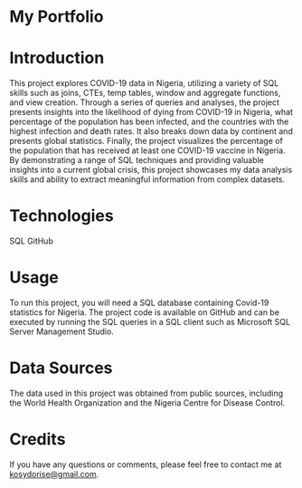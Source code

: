 # My Portfolio

# Introduction
This project explores COVID-19 data in Nigeria, utilizing a variety of SQL skills such as joins, CTEs, temp tables, window and aggregate functions, and view creation. Through a series of queries and analyses, the project presents insights into the likelihood of dying from COVID-19 in Nigeria, what percentage of the population has been infected, and the countries with the highest infection and death rates. It also breaks down data by continent and presents global statistics. Finally, the project visualizes the percentage of the population that has received at least one COVID-19 vaccine in Nigeria. By demonstrating a range of SQL techniques and providing valuable insights into a current global crisis, this project showcases my data analysis skills and ability to extract meaningful information from complex datasets.


# Technologies
SQL
GitHub

# Usage
To run this project, you will need a SQL database containing Covid-19 statistics for Nigeria. The project code is available on GitHub and can be executed by running the SQL queries in a SQL client such as Microsoft SQL Server Management Studio.

# Data Sources
The data used in this project was obtained from public sources, including the World Health Organization and the Nigeria Centre for Disease Control.

# Credits
 If you have any questions or comments, please feel free to contact me at kosydorise@gmail.com.

